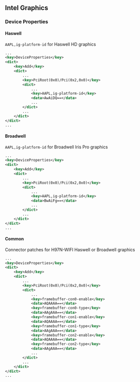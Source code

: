 ## Intel Graphics

### Device Properties

#### Haswell

```AAPL,ig-platform-id``` for Haswell HD graphics

```xml
...
<key>DeviceProperties</key>
<dict>
    <key>Add</key>
    <dict>
        ...
        <key>PciRoot(0x0)/Pci(0x2,0x0)</key>
        <dict>
            ...
            <key>AAPL,ig-platform-id</key>
            <data>AwAiDQ==</data>
            ...
        </dict>
        ...
    </dict>
</dict>
...
```

#### Broadwell

```AAPL,ig-platform-id``` for Broadwell Iris Pro graphics

```xml
...
<key>DeviceProperties</key>
<dict>
    <key>Add</key>
    <dict>
        ...
        <key>PciRoot(0x0)/Pci(0x2,0x0)</key>
        <dict>
            ...
            <key>AAPL,ig-platform-id</key>
            <data>BwAiFg==</data>
            ...
        </dict>
        ...
    </dict>
</dict>
...
```

#### Common

Connector patches for H97N-WIFI Haswell or Broadwell graphics

```xml
...
<key>DeviceProperties</key>
<dict>
    <key>Add</key>
    <dict>
        ...
        <key>PciRoot(0x0)/Pci(0x2,0x0)</key>
        <dict>
            ...
            <key>framebuffer-con0-enable</key>
            <data>AQAAAA==</data>
            <key>framebuffer-con0-type</key>
            <data>AAgAAA==</data>
            <key>framebuffer-con1-enable</key>
            <data>AQAAAA==</data>
            <key>framebuffer-con1-type</key>
            <data>AAgAAA==</data>
            <key>framebuffer-con2-enable</key>
            <data>AQAAAA==</data>
            <key>framebuffer-con2-type</key>
            <data>AAgAAA==</data>
            ...
        </dict>
        ...
    </dict>
</dict>
...
```
